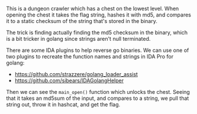 This is a dungeon crawler which has a chest on the lowest level.
When opening the chest it takes the flag string, hashes it with md5, and
compares it to a static checksum of the string that's stored in the binary.

The trick is finding actually finding the md5 checksum in the binary, which is
a bit tricker in golang since strings aren't null terminated.

There are some IDA plugins to help reverse go binaries. We can use one of two
plugins to recreate the function names and strings in IDA Pro for golang:
* <https://github.com/strazzere/golang_loader_assist>
* <https://github.com/sibears/IDAGolangHelper>

Then we can see the `main_open()` function which unlocks the chest.
Seeing that it takes an md5sum of the input, and compares to a string, we pull
that string out, throw it in hashcat, and get the flag.
